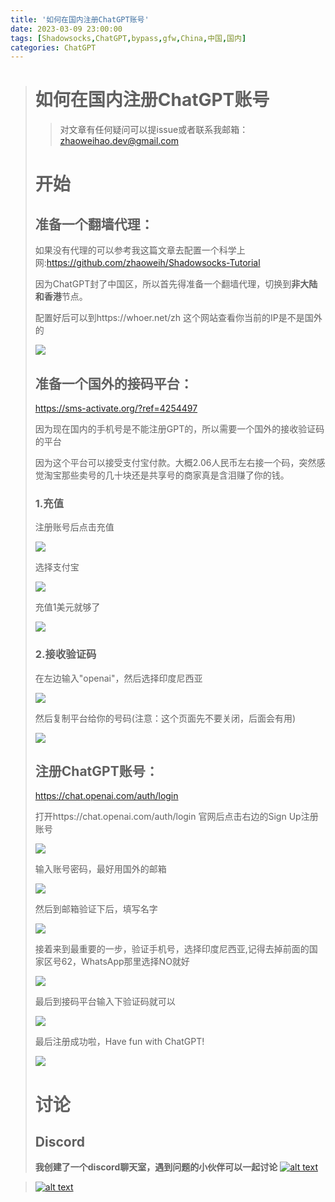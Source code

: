 ```yaml
---
title: '如何在国内注册ChatGPT账号'
date: 2023-03-09 23:00:00
tags: [Shadowsocks,ChatGPT,bypass,gfw,China,中国,国内]
categories: ChatGPT
---
```

> # 如何在国内注册ChatGPT账号
>
> > 对文章有任何疑问可以提issue或者联系我邮箱：zhaoweihao.dev@gmail.com
> 
> # 开始
> 
> ## 准备一个翻墙代理：
>
> 如果没有代理的可以参考我这篇文章去配置一个科学上网:https://github.com/zhaoweih/Shadowsocks-Tutorial
>
> 因为ChatGPT封了中国区，所以首先得准备一个翻墙代理，切换到**非大陆和香港**节点。
>
> 配置好后可以到https://whoer.net/zh 这个网站查看你当前的IP是不是国外的
>
> ![](/images/proxy.png)
>
> ## 准备一个国外的接码平台：
>
> https://sms-activate.org/?ref=4254497
>
> 因为现在国内的手机号是不能注册GPT的，所以需要一个国外的接收验证码的平台
>
> 因为这个平台可以接受支付宝付款。大概2.06人民币左右接一个码，突然感觉淘宝那些卖号的几十块还是共享号的商家真是含泪赚了你的钱。
>
> ### 1.充值
>
> 注册账号后点击充值
>
> ![](/images/sms-1.png)
>
> 选择支付宝
>
> ![](/images/sms-2.png)
>
> 充值1美元就够了
>
> ![](/images/sms-3.png)
>
> 
>
> ### 2.接收验证码
>
> 在左边输入"openai"，然后选择印度尼西亚
>
> ![](/images/sms-4.png)
>
> 然后复制平台给你的号码(注意：这个页面先不要关闭，后面会有用)
>
> ![](/images/sms-5.png)
>
> 
>
> ## 注册ChatGPT账号：
>
> https://chat.openai.com/auth/login
>
> 打开https://chat.openai.com/auth/login 官网后点击右边的Sign Up注册账号
>
> ![](/images/chatgpt-signup.png)
>
> 输入账号密码，最好用国外的邮箱
>
> ![](/images/chatgpt-acoount.png)
>
> 然后到邮箱验证下后，填写名字
>
> ![](/images/chatgpt-name.png)
>
> 接着来到最重要的一步，验证手机号，选择印度尼西亚,记得去掉前面的国家区号62，WhatsApp那里选择NO就好
>
> ![](/images/chatgpt-number.png)
>
> 最后到接码平台输入下验证码就可以
>
> ![](/images/acceptnumber.png)
>
> 最后注册成功啦，Have fun with ChatGPT!
>
> ![](/images/chatgpt-homepage.png)
>
> # 讨论
>
> ## Discord
>
> **我创建了一个discord聊天室，遇到问题的小伙伴可以一起讨论**
>[![alt text](/images/discord.svg  "discordapp")](https://discord.gg/RKYWZNZKPe)

>[![alt text](/images/bmc-button.svg  "buymecoffee")](https://www.buymeacoffee.com/stanleyzhao)
